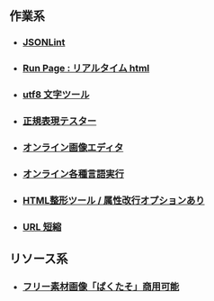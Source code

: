 ## 作業系

- ### [JSONLint](https://jsonlint.com/)

- ### [Run Page : リアルタイム html](http://toolbox.winofsql.jp/run-page.php)

- ### [utf8 文字ツール](http://lightbox.on.coocan.jp/html/utf8tool.php)

- ### [正規表現テスター](https://regex101.com/)

- ### [オンライン画像エディタ](https://pixlr.com/jp/x/?lang=jp-JP)

- ### [オンライン各種言語実行](https://rextester.com/)

- ### [HTML整形ツール / 属性改行オプションあり](https://u670.com/pikamap/htmlseikei.php)

- ### [URL 短縮](https://bitly.com/)

## リソース系

- ### [フリー素材画像「ぱくたそ」商用可能](https://www.pakutaso.com/)
